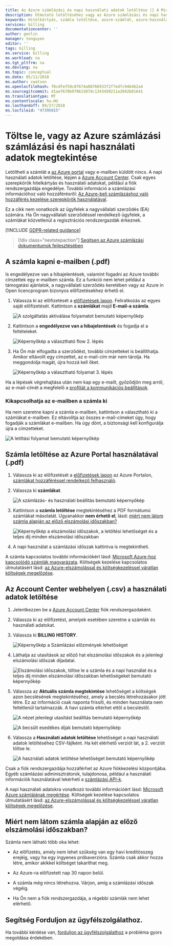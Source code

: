 ```yaml
---
title: Az Azure számlázási és napi használati adatok letöltése |} A Microsoft Docs
description: Útmutató letöltéséhez vagy az Azure számlázási és napi használati adatok megtekintéséhez.
keywords: Hitelkártyás, számla letöltése, azure-számlát, azure-használat
services: billing
documentationcenter: ''
author: genlin
manager: tonguyen
editor: ''
tags: billing
ms.service: billing
ms.workload: na
ms.tgt_pltfrm: na
ms.devlang: na
ms.topic: conceptual
ms.date: 05/11/2018
ms.author: cwatson
ms.openlocfilehash: f0cdfef50c07674a08766933f2f7edfc946462a4
ms.sourcegitcommit: d1aef670b97061507dc1343450211a2042b01641
ms.translationtype: MT
ms.contentlocale: hu-HU
ms.lasthandoff: 09/27/2018
ms.locfileid: "47395015"
---
```

# <a name="download-or-view-your-azure-billing-invoice-and-daily-usage-data"></a>Töltse le, vagy az Azure számlázási számlázási és napi használati adatok megtekintése
Letöltheti a számlát a [az Azure portal](https://portal.azure.com/#blade/Microsoft_Azure_Billing/SubscriptionsBlade) vagy e-mailben küldött nincs. A napi használati adatok letöltése, lépjen a [Azure Account Center](https://account.azure.com/Subscriptions). Csak egyes szerepkörök hitelkártyás és használati adatokat, például a fiók rendszergazdája engedélye. További információ a számlázási információhoz való hozzáférésről: [Az Azure-beli számlázáshoz való hozzáférés kezelése szerepkörök használatával](billing-manage-access.md).

Ez a cikk nem vonatkozik az ügyfelek a nagyvállalati szerződés (EA) számára. Ha Ön nagyvállalati szerződéssel rendelkező ügyfelek, a számlákat közvetlenül a regisztrációs rendszergazdák érkeznek.

[!INCLUDE [GDPR-related guidance](../../includes/gdpr-intro-sentence.md)]

> [!div class="nextstepaction"]
> [Segítsen az Azure számlázási dokumentumok fejlesztésében](https://go.microsoft.com/fwlink/p/?linkid=2010091)

## <a name="get-your-invoice-in-email-pdf"></a>A számla kapni e-mailben (.pdf)
Is engedélyezve van a hibajelentések, valamint fogadni az Azure további címzettek egy e-mailben számla. Ez a funkció nem lehet például a támogatási ajánlatok, a nagyvállalati szerződés keretében vagy az Azure in Open licencprogram bizonyos előfizetésekhez érhető el.

1. Válassza ki az előfizetését a [előfizetések lapon](https://portal.azure.com/#blade/Microsoft_Azure_Billing/SubscriptionsBlade). Feliratkozás az egyes saját előfizetését. Kattintson a **számlákat** majd **E-mail-a számla**. 

    ![A szolgáltatás aktiválása folyamatot bemutató képernyőkép](./media/billing-download-azure-invoice-daily-usage-date/InvoicesDeepLink.PNG)
    
2. Kattintson a **engedélyezve van a hibajelentések** és fogadja el a feltételeket.

    ![Képernyőkép a választható flow 2. lépés](./media/billing-download-azure-invoice-daily-usage-date/InvoiceArticleStep2.PNG)
 
3. Ha Ön már elfogadta a szerződést, további címzetteket is beállíthatja. Amikor eltávolít egy címzettet, az e-mail-cím már nem tárolja. Ha meggondolja magát, újra hozzá kell őket.

    ![Képernyőkép a választható folyamat 3. lépés](./media/billing-download-azure-invoice-daily-usage-date/InvoiceArticleStep3.PNG)
    
Ha a lépések végrehajtása után nem kap egy e-mailt, győződjön meg arról, az e-mail-címét a megfelelő a [profilját a kommunikációs beállítások](https://account.windowsazure.com/profile).

### <a name="opt-out-from-getting-your-invoice-in-email"></a>Kikapcsolhatja az e-mailben a számla ki
Ha nem szeretne kapni a számla e-mailben, kattintson a választható ki a számlákat e-mailben. Ez eltávolítja az összes e-mail-címeket úgy, hogy fogadják a számlákat e-mailben. Ha úgy dönt, a biztonsági kell konfigurálja újra a címzetteket.

 ![A letiltási folyamat bemutató képernyőkép](./media/billing-download-azure-invoice-daily-usage-date/InvoiceArticleStep4.PNG)

## <a name="download-invoice-from-azure-portal-pdf"></a>Számla letöltése az Azure Portal használatával (.pdf)

1. Válassza ki az előfizetését a [előfizetések lapon](https://portal.azure.com/#blade/Microsoft_Azure_Billing/SubscriptionsBlade) az Azure Portalon, [számlákat hozzáféréssel rendelkező felhasználó](billing-manage-access.md).

2. Válassza ki **számlákat**. 

    ![A számlázás- és használati beállítás bemutató képernyőkép](./media/billing-download-azure-invoice-daily-usage-date/billingandusage.png) 

3. Kattintson a **számla letöltése** megtekintéséhez a PDF formátumú számlákat másolatát. Ugyanakkor **nem érhető el**, lásd: [miért nem látom számla alapján az előző elszámolási időszakban?](#noinvoice)

    ![Képernyőkép a elszámolási időszakok, a letöltési lehetőséget és a teljes díj minden elszámolási időszakban](./media/billing-download-azure-invoice-daily-usage-date/billing4.png)

4. A napi használat a számlázási időszak kattintva is megtekintheti. 

A számla kapcsolatos további információkért lásd: [Microsoft Azure-hoz kapcsolódó számlák magyarázata](billing-understand-your-bill.md). Költségek kezelése kapcsolatos útmutatásért lásd: [az Azure-elszámolással és költségkezeléssel váratlan költségek megelőzése](billing-getting-started.md).

## <a name="download-usage-from-the-account-center-csv"></a>Az Account Center webhelyen (.csv) a használati adatok letöltése

1. Jelentkezzen be a [Azure Account Center](https://account.windowsazure.com/subscriptions) fiók rendszergazdaként.

2. Válassza ki az előfizetést, amelyek esetében szeretne a számlák és használati adatokat.

3. Válassza ki **BILLING HISTORY**. 

    ![Képernyőkép a Számlázási előzmények lehetőséget](./media/billing-download-azure-invoice-daily-usage-date/Billinghisotry.png)

4. Láthatja az utasítások az előző hat elszámolási időszakok és a jelenlegi elszámolási időszak díjadatai. 

    ![Elszámolási időszakok, töltse le a számla és a napi használat és a teljes díj minden elszámolási időszakban lehetőségeket bemutató képernyőkép](./media/billing-download-azure-invoice-daily-usage-date/billingSum.png)

5. Válassza az **Aktuális számla megtekintése** lehetőséget a költségek azon becslésének megtekintéséhez, amely a becslés létrehozásakor jött létre. Ez az információ csak naponta frissíti, és minden használata nem feltétlenül tartalmazzák. A havi számla eltérhet ettől a becsléstől.

    ![A nézet jelenlegi utasítást beállítás bemutató képernyőkép](./media/billing-download-azure-invoice-daily-usage-date/billingSum2.png)

    ![A becsült esedékes díjak bemutató képernyőkép](./media/billing-download-azure-invoice-daily-usage-date/billingSum3.png)

6. Válassza a **Használati adatok letöltése** lehetőséget a napi használati adatok letöltéséhez CSV-fájlként. Ha két elérhető verziót lát, a 2. verziót töltse le.

    ![A használati adatok letöltése lehetőséget bemutató képernyőkép](./media/billing-download-azure-invoice-daily-usage-date/DLusage.png)

Csak a fiók rendszergazdája hozzáférhet az Azure fiókkezelési központjába. Egyéb számlázási adminisztrátorok, tulajdonosa, például a használati információk használatával lekérheti a [számlázási API-k](billing-usage-rate-card-overview.md).

A napi használati adatokra vonatkozó további információért lásd: [Microsoft Azure számlájának megértése](billing-understand-your-bill.md). Költségek kezelése kapcsolatos útmutatásért lásd: [az Azure-elszámolással és költségkezeléssel váratlan költségek megelőzése](billing-getting-started.md).

## <a name="noinvoice"></a> Miért nem látom számla alapján az előző elszámolási időszakban?

Számla nem látható több oka lehet:

- Az előfizetés, amely nem lehet szükség van egy havi kreditösszeg erejéig, vagy ha egy ingyenes próbaverzióra. Számla csak akkor hozza létre, amikor akikkel költséget takaríthat meg.

- Az Azure-ra előfizetett nap 30 napon belül.

- A számla még nincs létrehozva. Várjon, amíg a számlázási időszak végéig.

- Ha Ön nem a fiók rendszergazdája, a régebbi számlák nem lehet elérhető.

## <a name="need-help-contact-support"></a>Segítség Forduljon az ügyfélszolgálathoz.
Ha további kérdése van, [forduljon az ügyfélszolgálathoz](https://portal.azure.com/?#blade/Microsoft_Azure_Support/HelpAndSupportBlade) a probléma gyors megoldása érdekében.

